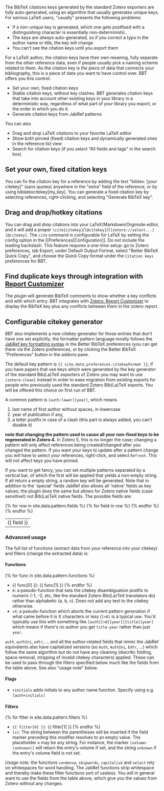 The BibTeX citations keys generated by the standard Zotero exporters are fully auto-generated, using an algorithm that usually generates unique keys. For serious LaTeX
users, "usually" presents the following problems:

* If a non-unique key is generated, which one gets postfixed with a distinguishing character is essentially
  non-deterministic.
* The keys are *always* auto-generated, so if you correct a typo in the author name or title, the key will change
* You can't see the citation keys until you export them

For a LaTeX author, the citation keys have their own meaning, fully separate from the other reference data, even if
people usually pick a naming scheme related to them. As the citation key is *the* piece of data that connects your
bibliography, this is a piece of data you want to have control over. BBT offers you this control:

* Set your own, fixed citation keys
* Stable citation keys, without key clashes. BBT generates citation keys that take into
  account other existing keys in your library
  in a deterministic way, regardless of what part of your library you export, or the order in which you do it.
* Generate citation keys from JabRef patterns

You can also

* Drag and drop LaTeX citations to your favorite LaTeX editor
* Show both pinned (fixed) citation keys and dynamically generated ones in the reference list view
* Search for citation keys (if you select "All fields and tags" in the search box)

## Set your own, fixed citation keys

You can fix the citation key for a reference by adding the text "bibtex: [your citekey]" (sans quotes) anywhere in the
"extra" field of the reference, or by using biblatexcitekey\[my_key\]. You can generate a fixed citation key by
selecting references, right-clicking, and selecting "Generate BibTeX key".

## Drag and drop/hotkey citations

You can drag and drop citations into your LaTeX/Markdown/Orgmode editor, and it will add a proper `\cite{citekey}`/`[@citekey]`/`[[zotero://select...][@citekey]`. The `cite` command is
configurable for LaTeX by setting the config option in the [[Preferences|Configuration]]. Do not include the leading backslash. This feature requires a one-time setup: go to Zotero preferences, tab Export, under Default Output Format, select "Better BibTeX Quick Copy", and choose the Quick Copy format under the `Citation keys` preferences for BBT.

## Find duplicate keys through integration with [Report Customizer](https://github.com/retorquere/zotero-report-customizer)

The plugin will generate BibTeX comments to show whether a key conflicts and with which entry. BBT integrates with
[Zotero: Report Customizer](https://github.com/retorquere/zotero-report-customizer) to display the BibTeX key plus any
conflicts between them in the zotero report.

## Configurable citekey generator

BBT also implements a new citekey generator for those entries that don't have one set explicitly; the formatter pattern language mostly follows
the [JabRef key formatting syntax](http://jabref.sourceforge.net/help/LabelPatterns.php) in the Better BibTeX
preferences (you can get there via the Zotero preferences, or by clicking the Better BibTeX "Preferences" button in the addons pane.

The default key pattern is `{{ site.data.preferences.citekeyFormat }}`; if you have papers that use keys which were generated by the key generator of the standard Bib(La)TeX exporters of Zotero you may want to use `[zotero:clean]` instead in order to ease migration from existing exports for people who previously used the standard Zotero Bib(La)TeX exports. You will be offered this choice on first run of BBT.

A common pattern is `[auth:lower][year]`, which means

1. last name of first author without spaces, in lowercase
2. year of publication if any,
3. a letter postfix in case of a clash (this part is always added, you can't disable it)

**note that changing the pattern used to cause all your non-fixed keys to be regenerated in Zotero 4.** In Zotero 5, this is no longer the case; changing a pattern will only affect references being created/changed after you changed the pattern. If you want your keys to update after a pattern change you will have to select your references, right-click, and select `Refresh`. This will not affect keys you have pinned.

If you want to get fancy, you can set multiple patterns separated by a vertical bar, of which the first will be applied
that yields a non-empty string. If all return a empty string, a random key will be generated. Note that in addition to
the 'special' fields JabRef also allows all 'native' fields as key values; the plugin does the same but allows
for *Zotero* native fields (case sensitive!) not Bib(La)TeX native fields. The possible fields are:

<table>
  {% for row in site.data.pattern.fields %}
    <tr>
      {% for field in row %}
        <td>{{ field }}</td>
      {% endfor %}
    </tr>
  {% endfor %}
</table>

### Advanced usage

The full list of functions (extract data from your reference into your citekey) and filters (change the extracted data) is:

#### Functions

{% for func in site.data.pattern.functions %}
- {{ func[0] }}: {{ func[1] }}
{% endfor %}
- `0`: a pseudo-function that sets the citekey disambiguation postfix to numeric (-1, -2, etc, like the standard Zotero
  Bib(La)TeX translators do) rather than alphabetic (a, b, c). Does not add any text to the citekey otherwise.
- `>X`: a pseudo-function which aborts the current pattern generation if what came before it is X characters or less (`[>0]` is a typical use. You'd typically use this with something like `[auth][>0][year]|[title][year]` which means if there's no author you get `title-year` rather than just `year`.

`auth`, `authIni`, `edtr`, ... and all the author-related fields that mimic the JabRef equivalents also have capitalized versions (so `Auth`, `AuthIni`, `Edtr`, ...) which follow the same algorithm but do not have any cleaning (diacritic folding, space removal, stripping of invalid citekey characters) applied. These can be used to pass through the filters specified below much like the fields from the table above. See also "usage note" below.

#### Flags

- `+initials` adds initials to any author name function. Specify using e.g. `[auth+initials]`

#### Filters

{% for filter in site.data.pattern.filters %}
- `{{ filter[0] }}`: {{ filter[1] }}
{% endfor %}
- `(x)`: The string between the parentheses will be inserted if the field marker preceding this modifier resolves to an empty value. The placeholder x may be any string. For instance, the marker `[volume:(unknown)]` will return the entry's volume if set, and the string `unknown` if the entry's volume field is not set.


*Usage note*: the functions `condense`, `skipwords`, `capitalize` and `select` rely on whitespaces for word handling. The JabRef functions strip
whitespace and thereby make these filter functions sort of useless. You will in general want to use the fields from the
table above, which give you the values from Zotero without any changes.

<!--
## Generation of stable keys, and syncing

Better BibTeX versions after 0.6.8 generate stable citation keys across your entire library. These stable keys come in
two flavors:

1. 'soft' keys, which auto-update whenever the relevant data from the reference does, and
2. 'pinned' or 'fixed' keys, which don't.

The pinned keys show up in the 'extra' field of your references, and sync across libraries. The citation key is shown in
the details pane of the reference, and in the `extra` column of the references list if you have enabled it in the BBT
preferences. In the details pane, soft keys are displayed in italics; in the references list, soft keys have an asterisk
after the key. The soft keys **do not sync**, but they're present in a separate
database so partial exports will know to generate keys not already in use (even if that is a 'soft' use), and so these
soft keys will reliably survive restarts of Zotero.

Quite a bit of trickery is involved in generating these stable keys, and some of this trickery could cause an undue burden
on the Zotero sync infrastructure. To prevent such strain on the Zotero sync servers, the following restrictions are in
place:

* By default, BBT only generates soft keys. You can generate a pinned key by right-clicking the reference and choosing
  'Generate BibTeX key'. You can clear this key either by editing the extra field, or right-clicking the reference and
  selecting 'clear BibTeX key'. Clearing will immediately generate a fresh soft key.
* If you want to make sure all your exported BibTeX files have pinned keys (very useful if you have a shared library, or
  you work from multiple workstations), go into the BBT preferences and select 'on export'. This option will be greyed out
  unless you have Zotero sync off, or, if enabled, have set it to auto-sync. Each pinned key change (or clearing of a
  pinned key) means a change to the reference, and that means the item will be synced if you have that set up. Massive
  amounts of key changes (which can easily happen if you have on-export and you export your full library) could
  overwhelm the Zotero sync service if presented in sudden bulk; automatic syncing ameliorates that problem. I'm working
  on a change so you can make this a per-library setting, and a change that syncs citekeys outside the Zotero servers.
* If you always want pinned keys, go into the BBT preferences and select 'on change'. Mind that creation of a new
  reference counts as a change, and thus any new reference created (e.g. through import by any means) will immediately
  get a fixed key set which will *not* respond to subsequent edits of the reference.

I am terribly sorry having to do this, but not doing this would risk sync being permanently impossible, as the Zotero
server will kick you out if a sync takes too long.
-->
